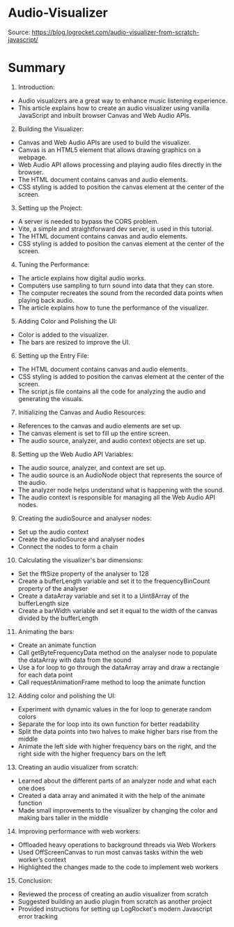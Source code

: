 # Audio-Visualizer

Source: https://blog.logrocket.com/audio-visualizer-from-scratch-javascript/

# Summary

1. Introduction:

- Audio visualizers are a great way to enhance music listening experience.
- This article explains how to create an audio visualizer using vanilla JavaScript and inbuilt browser Canvas and Web Audio APIs.

2. Building the Visualizer:

- Canvas and Web Audio APIs are used to build the visualizer.
- Canvas is an HTML5 element that allows drawing graphics on a webpage.
- Web Audio API allows processing and playing audio files directly in the browser.
- The HTML document contains canvas and audio elements.
- CSS styling is added to position the canvas element at the center of the screen.

3. Setting up the Project:

- A server is needed to bypass the CORS problem.
- Vite, a simple and straightforward dev server, is used in this tutorial.
- The HTML document contains canvas and audio elements.
- CSS styling is added to position the canvas element at the center of the screen.

4. Tuning the Performance:

- The article explains how digital audio works.
- Computers use sampling to turn sound into data that they can store.
- The computer recreates the sound from the recorded data points when playing back audio.
- The article explains how to tune the performance of the visualizer.

5. Adding Color and Polishing the UI:

- Color is added to the visualizer.
- The bars are resized to improve the UI.

6. Setting up the Entry File:

- The HTML document contains canvas and audio elements.
- CSS styling is added to position the canvas element at the center of the screen.
- The script.js file contains all the code for analyzing the audio and generating the visuals.

7. Initializing the Canvas and Audio Resources:

- References to the canvas and audio elements are set up.
- The canvas element is set to fill up the entire screen.
- The audio source, analyzer, and audio context objects are set up.

8. Setting up the Web Audio API Variables:

- The audio source, analyzer, and context are set up.
- The audio source is an AudioNode object that represents the source of the audio.
- The analyzer node helps understand what is happening with the sound.
- The audio context is responsible for managing all the Web Audio API nodes.

9. Creating the audioSource and analyser nodes:

- Set up the audio context
- Create the audioSource and analyser nodes
- Connect the nodes to form a chain

10. Calculating the visualizer's bar dimensions:

- Set the fftSize property of the analyser to 128
- Create a bufferLength variable and set it to the frequencyBinCount property of the analyser
- Create a dataArray variable and set it to a Uint8Array of the bufferLength size
- Create a barWidth variable and set it equal to the width of the canvas divided by the bufferLength

11. Animating the bars:

- Create an animate function
- Call getByteFrequencyData method on the analyser node to populate the dataArray with data from the sound
- Use a for loop to go through the dataArray array and draw a rectangle for each data point
- Call requestAnimationFrame method to loop the animate function

12. Adding color and polishing the UI:

- Experiment with dynamic values in the for loop to generate random colors
- Separate the for loop into its own function for better readability
- Split the data points into two halves to make higher bars rise from the middle
- Animate the left side with higher frequency bars on the right, and the right side with the higher frequency bars on the left

13. Creating an audio visualizer from scratch:

- Learned about the different parts of an analyzer node and what each one does
- Created a data array and animated it with the help of the animate function
- Made small improvements to the visualizer by changing the color and making bars taller in the middle

14. Improving performance with web workers:

- Offloaded heavy operations to background threads via Web Workers
- Used OffScreenCanvas to run most canvas tasks within the web worker’s context
- Highlighted the changes made to the code to implement web workers

15. Conclusion:

- Reviewed the process of creating an audio visualizer from scratch
- Suggested building an audio plugin from scratch as another project
- Provided instructions for setting up LogRocket's modern Javascript error tracking
